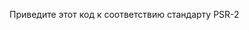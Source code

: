 Приведите этот код к соответствию стандарту PSR-2
<?php
CONST testConstanta = 'asd';
$user_name = "Igor";
function show_something(){ RETURN 'SOMETHING';}
if (1==1) echo 'hi';
Возможно вам потребуется создать два файла, чтобы полностью удовлетворить условия PSR-2 ;)
Приведенный код выложите у себя в репозитории. После назначения вам наставника он проверит эту домашнюю работу вместе с домашней работой №1 :)

